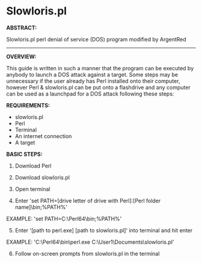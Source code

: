 # Slowloris.pl
**ABSTRACT:**

Slowloris.pl perl denial of service (DOS) program modified by ArgentRed

---

**OVERVIEW:**

This guide is written in such a manner that the program can be executed by anybody to launch a DOS attack against a target. Some steps may be unnecessary if the user already has Perl installed onto their computer, however Perl & slowloris.pl can be put onto a flashdrive and any computer can be used as a launchpad for a DOS attack following these steps:

**REQUIREMENTS:**

-	slowloris.pl
-	Perl
-	Terminal
-	An internet connection
-	A target

**BASIC STEPS:**

1)	Download Perl

2)	Download slowloris.pl

3)	Open terminal

4)	Enter 'set PATH=[drive letter of drive with Perl]:\[Perl folder name]\bin;%PATH%'

EXAMPLE:    'set PATH=C:\Perl64\bin;%PATH%'

5)	Enter '[path to perl.exe] [path to slowloris.pl]' into terminal and hit enter

EXAMPLE:    'C:\Perl64\bin\perl.exe C:\User1\Documents\slowloris.pl'

6)	Follow on-screen prompts from slowloris.pl in the terminal
